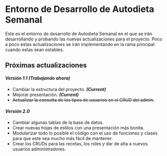 # Entorno de Desarrollo de Autodieta Semanal
Este es el entorno de desarrollo de Autodieta Semanal en el que se irán desarrollando y probando las nuevas actualizaciones para el proyecto. Poco a poco estas actualizaciones se irán implementando en la rama principal cuando estas sean estables.

## Próximas actualizaciones

#### *Versión 1.1 (Trabajando ahora)*
* Cambiar la estructura del proyecto. ***(Current)***
* Mejorar presentación. ***(Current)***
* ~~Actualizar la consulta de los tipos de usuarios en el CRUD del admin.~~
  
#### *Versión 2.0*
* Cambiar algunas tablas de la base de datos.
* Crear nuevas hojas de estilos con una presentación más bonita.
* Modularizar todo lo posible el código con el uso de funciones y clases para que este sea mucho más fácil de mantener.
* Crear los CRUDs para las recetas, los roles y dar de alta a nuevos usuarios administradores.
